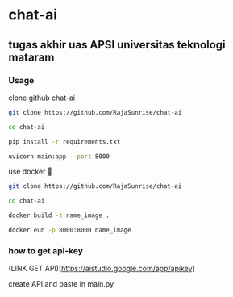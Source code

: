 # chat-ai

## tugas akhir uas APSI universitas teknologi mataram

### Usage
clone github chat-ai
```bash
git clone https://github.com/RajaSunrise/chat-ai
```
```bash
cd chat-ai
```
```bash
pip install -r requirements.txt
```
```bash
uvicorn main:app --port 8000
```

use docker 🚀
```bash
git clone https://github.com/RajaSunrise/chat-ai
```
```bash
cd chat-ai
```
```bash
docker build -t name_image .
```
```bash
docker eun -p 8000:8000 name_image
```

### how to get api-key
(LINK GET API)[https://aistudio.google.com/app/apikey]

 create API and paste in main.py
